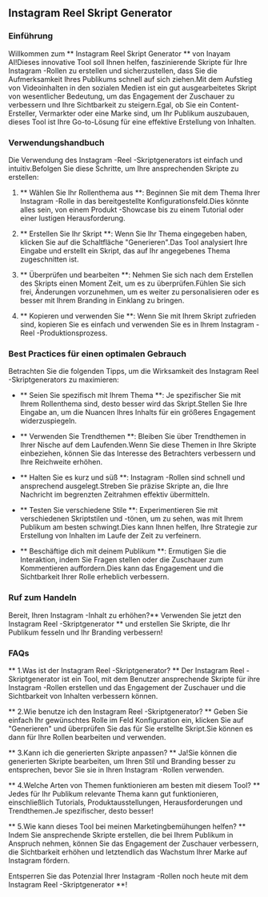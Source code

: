## Instagram Reel Skript Generator

### Einführung
Willkommen zum ** Instagram Reel Skript Generator ** von Inayam AI!Dieses innovative Tool soll Ihnen helfen, faszinierende Skripte für Ihre Instagram -Rollen zu erstellen und sicherzustellen, dass Sie die Aufmerksamkeit Ihres Publikums schnell auf sich ziehen.Mit dem Aufstieg von Videoinhalten in den sozialen Medien ist ein gut ausgearbeitetes Skript von wesentlicher Bedeutung, um das Engagement der Zuschauer zu verbessern und Ihre Sichtbarkeit zu steigern.Egal, ob Sie ein Content-Ersteller, Vermarkter oder eine Marke sind, um Ihr Publikum auszubauen, dieses Tool ist Ihre Go-to-Lösung für eine effektive Erstellung von Inhalten.

### Verwendungshandbuch
Die Verwendung des Instagram -Reel -Skriptgenerators ist einfach und intuitiv.Befolgen Sie diese Schritte, um Ihre ansprechenden Skripte zu erstellen:

1. ** Wählen Sie Ihr Rollenthema aus **: Beginnen Sie mit dem Thema Ihrer Instagram -Rolle in das bereitgestellte Konfigurationsfeld.Dies könnte alles sein, von einem Produkt -Showcase bis zu einem Tutorial oder einer lustigen Herausforderung.

2. ** Erstellen Sie Ihr Skript **: Wenn Sie Ihr Thema eingegeben haben, klicken Sie auf die Schaltfläche "Generieren".Das Tool analysiert Ihre Eingabe und erstellt ein Skript, das auf Ihr angegebenes Thema zugeschnitten ist.

3. ** Überprüfen und bearbeiten **: Nehmen Sie sich nach dem Erstellen des Skripts einen Moment Zeit, um es zu überprüfen.Fühlen Sie sich frei, Änderungen vorzunehmen, um es weiter zu personalisieren oder es besser mit Ihrem Branding in Einklang zu bringen.

4. ** Kopieren und verwenden Sie **: Wenn Sie mit Ihrem Skript zufrieden sind, kopieren Sie es einfach und verwenden Sie es in Ihrem Instagram -Reel -Produktionsprozess.

### Best Practices für einen optimalen Gebrauch
Betrachten Sie die folgenden Tipps, um die Wirksamkeit des Instagram Reel -Skriptgenerators zu maximieren:

- ** Seien Sie spezifisch mit Ihrem Thema **: Je spezifischer Sie mit Ihrem Rollenthema sind, desto besser wird das Skript.Stellen Sie Ihre Eingabe an, um die Nuancen Ihres Inhalts für ein größeres Engagement widerzuspiegeln.

- ** Verwenden Sie Trendthemen **: Bleiben Sie über Trendthemen in Ihrer Nische auf dem Laufenden.Wenn Sie diese Themen in Ihre Skripte einbeziehen, können Sie das Interesse des Betrachters verbessern und Ihre Reichweite erhöhen.

- ** Halten Sie es kurz und süß **: Instagram -Rollen sind schnell und ansprechend ausgelegt.Streben Sie präzise Skripte an, die Ihre Nachricht im begrenzten Zeitrahmen effektiv übermitteln.

- ** Testen Sie verschiedene Stile **: Experimentieren Sie mit verschiedenen Skriptstilen und -tönen, um zu sehen, was mit Ihrem Publikum am besten schwingt.Dies kann Ihnen helfen, Ihre Strategie zur Erstellung von Inhalten im Laufe der Zeit zu verfeinern.

- ** Beschäftige dich mit deinem Publikum **: Ermutigen Sie die Interaktion, indem Sie Fragen stellen oder die Zuschauer zum Kommentieren auffordern.Dies kann das Engagement und die Sichtbarkeit Ihrer Rolle erheblich verbessern.

### Ruf zum Handeln
Bereit, Ihren Instagram -Inhalt zu erhöhen?** Verwenden Sie jetzt den Instagram Reel -Skriptgenerator ** und erstellen Sie Skripte, die Ihr Publikum fesseln und Ihr Branding verbessern!

### FAQs

** 1.Was ist der Instagram Reel -Skriptgenerator? **
Der Instagram Reel -Skriptgenerator ist ein Tool, mit dem Benutzer ansprechende Skripte für ihre Instagram -Rollen erstellen und das Engagement der Zuschauer und die Sichtbarkeit von Inhalten verbessern können.

** 2.Wie benutze ich den Instagram Reel -Skriptgenerator? **
Geben Sie einfach Ihr gewünschtes Rolle im Feld Konfiguration ein, klicken Sie auf "Generieren" und überprüfen Sie das für Sie erstellte Skript.Sie können es dann für Ihre Rollen bearbeiten und verwenden.

** 3.Kann ich die generierten Skripte anpassen? **
Ja!Sie können die generierten Skripte bearbeiten, um Ihren Stil und Branding besser zu entsprechen, bevor Sie sie in Ihren Instagram -Rollen verwenden.

** 4.Welche Arten von Themen funktionieren am besten mit diesem Tool? **
Jedes für Ihr Publikum relevante Thema kann gut funktionieren, einschließlich Tutorials, Produktausstellungen, Herausforderungen und Trendthemen.Je spezifischer, desto besser!

** 5.Wie kann dieses Tool bei meinen Marketingbemühungen helfen? **
Indem Sie ansprechende Skripte erstellen, die bei Ihrem Publikum in Anspruch nehmen, können Sie das Engagement der Zuschauer verbessern, die Sichtbarkeit erhöhen und letztendlich das Wachstum Ihrer Marke auf Instagram fördern.

Entsperren Sie das Potenzial Ihrer Instagram -Rollen noch heute mit dem Instagram Reel -Skriptgenerator **!